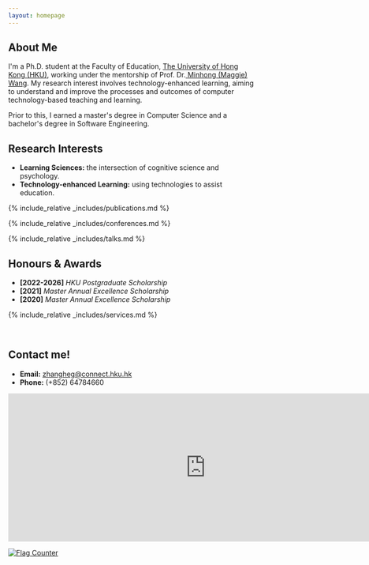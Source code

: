 ```yaml
---
layout: homepage
---
```


## About Me

I'm a Ph.D. student at the Faculty of Education, <a href="https://www.hku.hk/" target="_blank"> The University of Hong Kong (HKU)</a>,
working under the mentorship of Prof. Dr.<a href="https://web.edu.hku.hk/faculty-academics/magwang" target="_blank"> Minhong (Maggie) Wang</a>. My research interest involves technology-enhanced learning, aiming to understand and improve the processes and outcomes of computer technology-based teaching and learning. 

Prior to this, I earned a master's degree in Computer Science and a bachelor's degree in Software Engineering.


## Research Interests
- **Learning Sciences:** the intersection of cognitive science and psychology.
- **Technology-enhanced Learning:** using technologies to assist education.



<!-- {% include_relative _includes/publications.md %} -->

{% include_relative _includes/publications.md %}

{% include_relative _includes/conferences.md %}

{% include_relative _includes/talks.md %}


## Honours & Awards
- **[2022-2026]** <a>*HKU Postgraduate Scholarship*</a>
- **[2021]** <a>*Master Annual Excellence Scholarship*</a>
- **[2020]** <a>*Master Annual Excellence Scholarship*</a>

{% include_relative _includes/services.md %}


<!--## Resources
<!-- - <a href="https://LeetCode-Prep/blob/main/main.pdf" target="_blank">*A Coding Question Prep*</a> 
- <a href="https://github.com/lob/main/Prep/Quant%20Research.pdf" target="_blank">*A Quantatitive Research Interview Prep*</a> 
<!-- https://yuhangzhou88.github.io/ESL_Solution/  -->
<!-- - <a href="https:///ESL_Solution/" target="_blank">*A Solution Manual of The Elements of Statistical Learning*</a> -->
<br>

## Contact me!
- **Email:** zhangheg@connect.hku.hk
- **Phone:** (+852) 64784660


<iframe src="https://www.google.com/maps/embed?pb=!1m18!1m12!1m3!1d14768.422826900909!2d114.1242357011222!3d22.273985281954715!2m3!1f0!2f0!3f0!3m2!1i1024!2i768!4f13.1!3m3!1m2!1s0x3403ff8427b43597%3A0x2c48f5d3cd6fc8d8!2sThe%20University%20of%20Hong%20Kong%20(HKU)!5e0!3m2!1sen!2shk!4v1710420537163!5m2!1sen!2shk" width="800" height="300" style="border:0;" allowfullscreen="" loading="lazy" referrerpolicy="no-referrer-when-downgrade"></iframe>

<a href="https://info.flagcounter.com/6ls7"><img src="https://s11.flagcounter.com/countxl/6ls7/bg_FFFFFF/txt_000000/border_CCCCCC/columns_2/maxflags_10/viewers_0/labels_0/pageviews_1/flags_0/percent_0/" alt="Flag Counter" border="0"></a>

<br>
